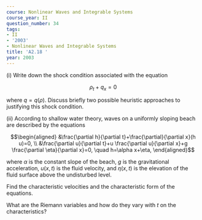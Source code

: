 ```yaml
---
course: Nonlinear Waves and Integrable Systems
course_year: II
question_number: 34
tags:
- II
- '2003'
- Nonlinear Waves and Integrable Systems
title: 'A2.18 '
year: 2003
---
```



(i) Write down the shock condition associated with the equation

$$\rho_{t}+q_{x}=0$$

where $q=q(\rho)$. Discuss briefly two possible heuristic approaches to justifying this shock condition.

(ii) According to shallow water theory, waves on a uniformly sloping beach are described by the equations

$$\begin{aligned}
&\frac{\partial h}{\partial t}+\frac{\partial}{\partial x}(h u)=0, \\
&\frac{\partial u}{\partial t}+u \frac{\partial u}{\partial x}+g \frac{\partial \eta}{\partial x}=0, \quad h=\alpha x+\eta,
\end{aligned}$$

where $\alpha$ is the constant slope of the beach, $g$ is the gravitational acceleration, $u(x, t)$ is the fluid velocity, and $\eta(x, t)$ is the elevation of the fluid surface above the undisturbed level.

Find the characteristic velocities and the characteristic form of the equations.

What are the Riemann variables and how do they vary with $t$ on the characteristics?